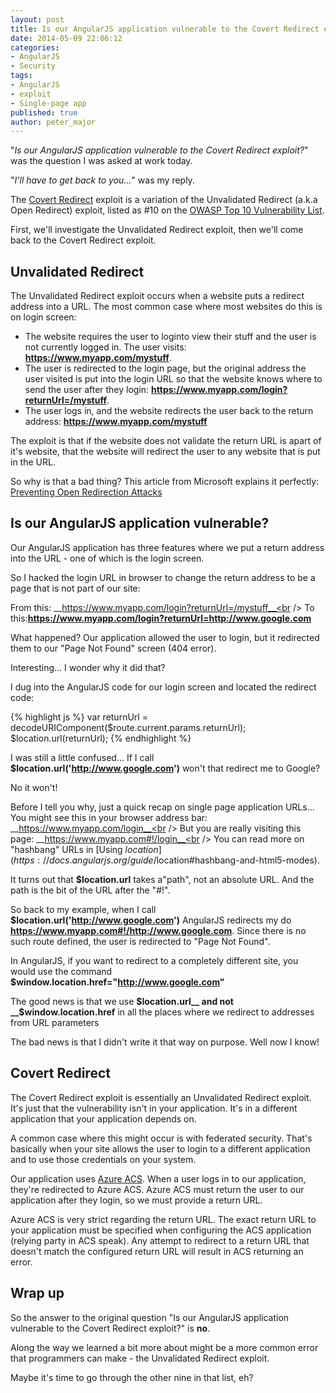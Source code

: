 ```yaml
---
layout: post
title: Is our AngularJS application vulnerable to the Covert Redirect exploit?
date: 2014-05-09 22:06:12
categories:
- AngularJS
- Security
tags:
- AngularJS
- exploit
- Single-page app
published: true
author: peter_major
---
```


"_Is our AngularJS application vulnerable to the Covert Redirect exploit?_" was the question I was asked at work today.

"_I'll have to get back to you..._" was my reply.

The [Covert Redirect](http://tetraph.com/covert_redirect/) exploit is a variation of the Unvalidated Redirect (a.k.a Open Redirect) exploit, listed as #10 on the [OWASP Top 10 Vulnerability List](https://www.owasp.org/index.php/Top_10_2013-Top_10).

<!--more-->

First, we'll investigate the Unvalidated Redirect exploit, then we'll come back to the Covert Redirect exploit.

## Unvalidated Redirect

The Unvalidated Redirect exploit occurs when a website puts a redirect address into a URL. The most common case where most websites do this is on login screen:

* The website requires the user to loginto view their stuff and the user is not currently logged in. The user visits: __https://www.myapp.com/mystuff__.
* The user is redirected to the login page, but the original address the user visited is put into the login URL so that the website knows where to send the user after they login: __https://www.myapp.com/login?returnUrl=/mystuff__.
* The user logs in, and the website redirects the user back to the return address: __https://www.myapp.com/mystuff__

The exploit is that if the website does not validate the return URL is apart of it's website, that the website will redirect the user to any website that is put in the URL.

So why is that a bad thing? This article from Microsoft explains it perfectly: [Preventing Open Redirection Attacks](http://www.asp.net/mvc/tutorials/security/preventing-open-redirection-attacks)

## Is our AngularJS application vulnerable?

Our AngularJS application has three features where we put a return address into the URL - one of which is the login screen.

So I hacked the login URL in browser to change the return address to be a page that is not part of our site:

From this: __https://www.myapp.com/login?returnUrl=/mystuff__<br />
To this:__https://www.myapp.com/login?returnUrl=http://www.google.com__

What happened? Our application allowed the user to login, but it redirected them to our "Page Not Found" screen (404 error).

Interesting... I wonder why it did that?

I dug into the AngularJS code for our login screen and located the redirect code:

{% highlight js %}
var returnUrl = decodeURIComponent($route.current.params.returnUrl);
$location.url(returnUrl);
{% endhighlight %}

I was still a little confused... If I call __$location.url('http://www.google.com')__ won't that redirect me to Google?

No it won't!

Before I tell you why, just a quick recap on single page application URLs...<br />
You might see this in your browser address bar: __https://www.myapp.com/login__<br />
But you are really visiting this page: __https://www.myapp.com#!/login__<br />
You can read more on "hashbang" URLs in [Using $location](https://docs.angularjs.org/guide/$location#hashbang-and-html5-modes).

It turns out that __$location.url__ takes a"path", not an absolute URL. And the path is the bit of the URL after the "#!".

So back to my example, when I call __$location.url('http://www.google.com')__ AngularJS redirects my do __https://www.myapp.com#!/http://www.google.com__. Since there is no such route defined, the user is redirected to "Page Not Found".

In AngularJS, if you want to redirect to a completely different site, you would use the command __$window.location.href="http://www.google.com"__

The good news is that we use __$location.url__ and not __$window.location.href__ in all the places where we redirect to addresses from URL parameters

The bad news is that I didn't write it that way on purpose. Well now I know!

## Covert Redirect

The Covert Redirect exploit is essentially an Unvalidated Redirect exploit. It's just that the vulnerability isn't in your application. It's in a different application that your application depends on.

A common case where this might occur is with federated security. That's basically when your site allows the user to login to a different application and to use those credentials on your system.

Our application uses [Azure ACS](http://azure.microsoft.com/en-us/documentation/articles/active-directory-dotnet-how-to-use-access-control/). When a user logs in to our application, they're redirected to Azure ACS. Azure ACS must return the user to our application after they login, so we must provide a return URL.

Azure ACS is very strict regarding the return URL. The exact return URL to your application must be specified when configuring the ACS application (relying party in ACS speak). Any attempt to redirect to a return URL that doesn't match the configured return URL will result in ACS returning an error.

## Wrap up

So the answer to the original question "Is our AngularJS application vulnerable to the Covert Redirect exploit?" is __no__.

Along the way we learned a bit more about might be a more common error that programmers can make - the Unvalidated Redirect exploit.

Maybe it's time to go through the other nine in that list, eh?
